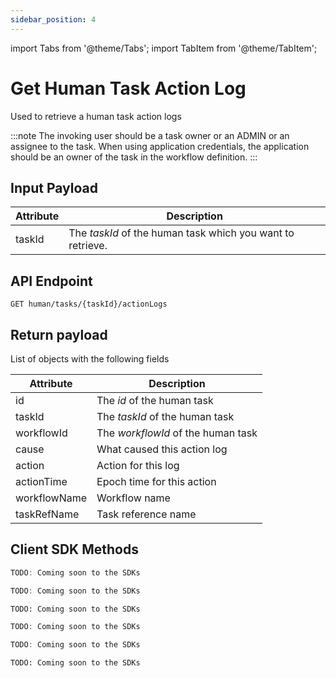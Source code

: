 ```yaml
---
sidebar_position: 4
---
```


import Tabs from '@theme/Tabs';
import TabItem from '@theme/TabItem';

# Get Human Task Action Log

Used to retrieve a human task action logs

:::note
The invoking user should be a task owner or an ADMIN or an assignee to the task. 
When using application credentials, the application should be an owner of the task in the workflow definition.
:::

## Input Payload

| Attribute  | Description                                                |
|------------|------------------------------------------------------------| 
| taskId     | The *taskId* of the human task which you want to retrieve. | 

## API Endpoint 

```
GET human/tasks/{taskId}/actionLogs
```

## Return payload 

List of objects with the following fields

| Attribute      | Description                        |
|----------------|------------------------------------| 
| id             | The *id* of the human task         | 
| taskId         | The *taskId* of the human task     | 
| workflowId     | The *workflowId* of the human task | 
| cause          | What caused this action log        | 
| action         | Action for this log                | 
| actionTime     | Epoch time for this action         | 
| workflowName   | Workflow name                      | 
| taskRefName    | Task reference name                | 

## Client SDK Methods

<Tabs>
<TabItem value="Java" label="Java">

```java
TODO: Coming soon to the SDKs
```

</TabItem>
<TabItem value="Golang" label="Golang">

```go
TODO: Coming soon to the SDKs
```

</TabItem>
<TabItem value="Python" label="Python">

```python
TODO: Coming soon to the SDKs
```

</TabItem>
<TabItem value="CSharp" label="CSharp">

```csharp
TODO: Coming soon to the SDKs
```

</TabItem>
<TabItem value="Javascript" label="Javascript">

```javascript
TODO: Coming soon to the SDKs
```

</TabItem>
<TabItem value="Clojure" label="Clojure">

```clojure
TODO: Coming soon to the SDKs
```

</TabItem>
</Tabs>
